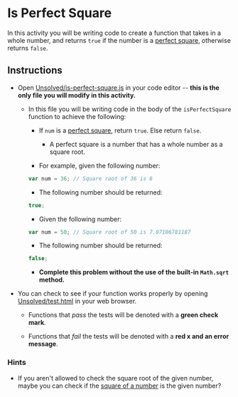 # Is Perfect Square

In this activity you will be writing code to create a function that takes in a whole number, and returns `true` if the number is a [perfect square](https://en.wikipedia.org/wiki/Square_number), otherwise returns `false`.

## Instructions

- Open [Unsolved/is-perfect-square.js](Unsolved/is-perfect-square.js) in your code editor -- **this is the only file you will modify in this activity.**

  - In this file you will be writing code in the body of the `isPerfectSquare` function to achieve the following:

    - If `num` is a [perfect square](https://en.wikipedia.org/wiki/Square_number), return `true`. Else return `false`.

      - A perfect square is a number that has a whole number as a square root.

    - For example, given the following number:

    ```js
    var num = 36; // Square root of 36 is 6
    ```

    - The following number should be returned:

    ```js
    true;
    ```

    - Given the following number:

    ```js
    var num = 50; // Square root of 50 is 7.07106781187
    ```

    - The following number should be returned:

    ```js
    false;
    ```

    - **Complete this problem without the use of the built-in `Math.sqrt` method.**

- You can check to see if your function works properly by opening [Unsolved/test.html](Unsolved/test.html) in your web browser.

  - Functions that _pass_ the tests will be denoted with a **green check mark**.

  - Functions that _fail_ the tests will be denoted with a **red x and an error message**.

### Hints

- If you aren't allowed to check the square root of the given number, maybe you can check if the [square of a number](http://www.math.com/school/subject1/lessons/S1U1L9GL.html) is the given number?
